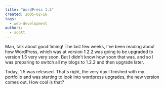 ```yaml
---
title: "WordPress 1.5"
created: 2005-02-16
tags: 
  - web-development
authors: 
  - scott
---
```


Man, talk about good timing! The last few weeks, I've been reading about how WordPress, which was at version 1.2.2 was going to be upgraded to version 1.5 very very soon. But I didn't know how soon that was, and so I was preparing to switch all my blogs to 1.2.2 and then upgrade later.

Today, 1.5 was released. That's right, the very day I finished with my portfolio and was starting to look into wordpress upgrades, the new version comes out. How cool is that?
